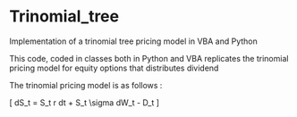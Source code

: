 # Trinomial_tree
Implementation of a trinomial tree pricing model in VBA and Python

This code, coded in classes both in Python and VBA replicates the trinomial pricing model for equity options that distributes dividend

The trinomial pricing model is as follows : 

\[
dS_t = S_t r dt + S_t \sigma dW_t - D_t
\]